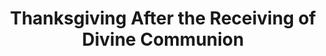 ---
title: Thanksgiving After the Receiving of Divine Communion
weight: 3
type: docs
prev: prayer-book/communion/morning-of
next: prayer-book/for-every-need
toc: false
---